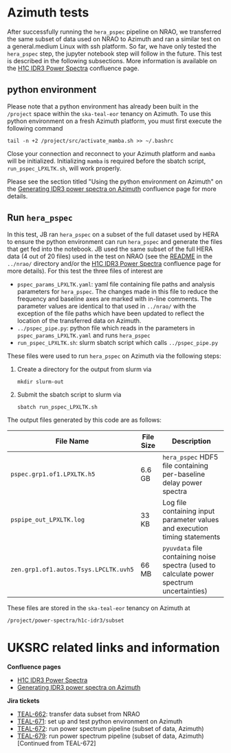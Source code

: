 # Azimuth tests

After successfully running the `hera_pspec` pipeline on NRAO, we transferred the same subset of data used on NRAO to Azimuth and ran a similar test on a general.medium Linux with ssh platform.  So far, we have only tested the `hera_pspec` step, the jupyter notebook step will follow in the future.  This test is described in the following subsections.  More information is available on the [H1C IDR3 Power Spectra](https://confluence.skatelescope.org/display/SRCSC/H1C+IDR3+Power+Spectra) confluence page.

## python environment

Please note that a python environment has already been built in the `/project` space within the `ska-teal-eor` tenancy on Azimuth.  To use this python environment on a fresh Azimuth platform, you must first execute the following command
```
tail -n +2 /project/src/activate_mamba.sh >> ~/.bashrc
```
Close your connection and reconnect to your Azimuth platform and `mamba` will be initialized.  Initializing `mamba` is required before the sbatch script, `run_pspec_LPXLTK.sh`, will work properly.

Please see the section titled "Using the python environment on Azimuth" on the [Generating IDR3 power spectra on Azimuth](https://confluence.skatelescope.org/display/SRCSC/Generating+IDR3+power+spectra+on+Azimuth) confluence page for more details.

## Run `hera_pspec`

In this test, JB ran `hera_pspec` on a subset of the full dataset used by HERA to ensure the python environment can run `hera_pspec` and generate the files that get fed into the notebook.  JB used the same subset of the full HERA data (4 out of 20 files) used in the test on NRAO (see the [README](https://github.com/uksrc-developers/skaeor/blob/main/hera/nrao/README.md) in the `../nrao/` directory and/or the [H1C IDR3 Power Spectra](https://confluence.skatelescope.org/display/SRCSC/H1C+IDR3+Power+Spectra) confluence page for more details).  For this test the three files of interest are

- `pspec_params_LPXLTK.yaml`: yaml file containing file paths and analysis parameters for `hera_pspec`.  The changes made in this file to reduce the frequency and baseline axes are marked with in-line comments.  The parameter values are identical to that used in `../nrao/` with the exception of the file paths which have been updated to reflect the location of the transferred data on Azimuth.
- `../pspec_pipe.py`: python file which reads in the parameters in `pspec_params_LPXLTK.yaml` and runs `hera_pspec`
- `run_pspec_LPXLTK.sh`: slurm sbatch script which calls `../pspec_pipe.py`

These files were used to run `hera_pspec` on Azimuth via the following steps: 

1. Create a directory for the output from slurm via
    ```
    mkdir slurm-out
    ```

2. Submit the sbatch script to slurm via
    ```
    sbatch run_pspec_LPXLTK.sh
    ```

The output files generated by this code are as follows:

| File Name | File Size | Description |
| --------- | --------- | ----------- |
| `pspec.grp1.of1.LPXLTK.h5` | 6.6 GB | `hera_pspec` HDF5 file containing per-baseline delay power spectra |
| `pspipe_out_LPXLTK.log` | 33 KB | Log file containing input parameter values and execution timing statements |
| `zen.grp1.of1.autos.Tsys.LPCLTK.uvh5` | 66 MB | `pyuvdata` file containing noise spectra (used to calculate power spectrum uncertainties) |

These files are stored in the `ska-teal-eor` tenancy on Azimuth at
```
/project/power-spectra/h1c-idr3/subset
```

# UKSRC related links and information

**Confluence pages**

- [H1C IDR3 Power Spectra](https://confluence.skatelescope.org/display/SRCSC/H1C+IDR3+Power+Spectra)
- [Generating IDR3 power spectra on Azimuth](https://confluence.skatelescope.org/display/SRCSC/Generating+IDR3+power+spectra+on+Azimuth)

**Jira tickets**

- [TEAL-662](https://jira.skatelescope.org/browse/TEAL-662): transfer data subset from NRAO
- [TEAL-671](https://jira.skatelescope.org/browse/TEAL-671): set up and test python environment on Azimuth
- [TEAL-672](https://jira.skatelescope.org/browse/TEAL-672): run power spectrum pipeline (subset of data, Azimuth)
- [TEAL-679](https://jira.skatelescope.org/browse/TEAL-679): run power spectrum pipeline (subset of data, Azimuth) [Continued from TEAL-672]
